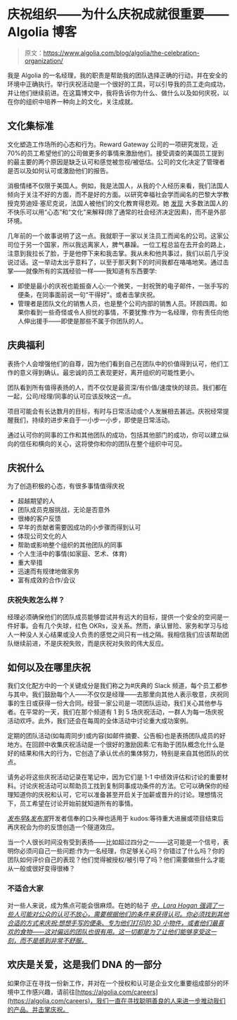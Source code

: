 # 庆祝组织——为什么庆祝成就很重要——Algolia 博客

> 原文：<https://www.algolia.com/blog/algolia/the-celebration-organization/>

我是 Algolia 的一名经理，我的职责是帮助我的团队选择正确的行动，并在安全的环境中正确执行。举行庆祝活动是一个很好的工具，可以引导我的员工走向成功，并让他们继续前进。在这篇博文中，我将告诉你为什么、做什么以及如何庆祝，以在你的组织中培养一种向上的文化，关注成就。

## [](#culture-sets-standards)文化集标准

文化塑造工作场所的心态和行为。Reward Gateway 公司的一项研究发现，近 70%的员工希望他们的公司做更多的事情来激励他们。接受调查的美国员工提到的最主要的两个原因是缺乏认可和感觉被忽视/被低估。公司的文化决定了管理者是否以及如何认可或激励他们的报告。

消极情绪不仅限于美国人。例如，我是法国人，从我的个人经历来看，我们法国人倾向于关注不好的方面，而不是好的方面。以研究幸福社会学而闻名的巴黎大学教授克劳迪娅·塞尼克说，法国人被他们的文化教育得悲观。她 [发现](https://ftp.iza.org/dp6175.pdf) 大多数法国人的不快乐可以用“心态”和“文化”来解释(除了通常的社会经济决定因素)，而不是外部环境。

几年前的一个故事说明了这一点。我就职于一家以关注员工而闻名的公司。这家公司位于另一个国家，所以我远离家人，脾气暴躁。一位工程总监在去开会的路上，注意到我拉长了脸，于是他停下来和我击掌。我从未和他共事过，我们以前几乎没说过话。这一举动太出乎意料了，以至于那天剩下的时间我都在咯咯地笑。通过击掌——就像所有的实践经验一样——我知道有东西要学:

*   即使是最小的庆祝也能振奋人心:一个微笑，一封祝贺的电子邮件，一张手写的便条，在同事面前说一句“干得好”。或者击掌庆祝。
*   管理者是团队文化的销售人员，也是整个公司内部的销售人员。环顾四周。如果你看到一些奇怪或令人担忧的事情，不要犹豫:作为一名经理，你有责任向他人伸出援手——即使是那些不属于你团队的人。

## [](#celebration-benefits)庆典福利

表扬个人会增强他们的自尊，因为他们看到自己在团队中的价值得到认可，他们工作的意义得到确认。最忠诚的员工表现更好，离开组织的可能性更小。

团队看到所有值得表扬的人，而不仅仅是最资深/有价值/速度快的球员。我们都在一起，公司/经理/同事的认可应该反映这一点。

项目可能会有长达数月的目标，有时与日常活动或个人发展相去甚远。庆祝经常提醒我们，持续的进步来自于一小步一小步，即使是日常活动。

通过认可你的同事的工作和其他团队的成功，包括其他部门的成功，你可以建立纵向的信任和横向的关心，这将使你和你的团队在整个组织中可见。

## [](#what-to-celebrate)庆祝什么

为了创造积极的心态，有很多事情值得庆祝

*   超越期望的人
*   团队成员克服挑战，无论是否意外
*   很棒的客户反馈
*   早年的贡献者需要因成功的小步骤而得到认可
*   体现公司文化的人
*   帮助或影响整个组织的其他团队的同事
*   个人生活中的事情(如家庭、艺术、体育)
*   重大举措
*   迅速而有规律地做家务
*   富有成效的合作/会议

### [](#how-about-celebrating-failures)庆祝失败怎么样？

经理必须确保他们的团队成员能够尝试并有远大的目标，提供一个安全的空间是一件好事。会有几个失球，红色 OKRs，没关系。然而，承认冒险、家务和学习与给人一种没人关心结果或没人负责的感觉之间只有一线之隔。我相信我们应该帮助团队继续前进，不是庆祝失败，而是庆祝对失败的伟大反应。

## [](#how-and-where-to-celebrate)如何以及在哪里庆祝

我们文化配方中的一个关键成分是我们称之为#庆典的 Slack 频道，每个员工都参与其中。我们鼓励每个人——不仅仅是经理——去那里向其他人表示敬意，庆祝同事的生日或获得一份大合同。经营一家公司是一项团队运动，我们关心其他参与者。在平常的一天，我们在那个频道有 1 到 5 场庆祝活动，一群人为每一场庆祝活动欢呼。此外，我们还会在每周的全体活动中讨论重大成功案例。

定期的团队活动(如每周同步)或内容(如邮件摘要、公告板)也是表扬团队成员的好地方。在回顾中收集庆祝活动是一个很好的激励因素:它有助于团队概念化什么是好的结果和伟大的行为，它创造了承认优点的集体努力，特别是来自其他团队的优点。

请务必将这些庆祝活动记录在笔记中，因为它们是 1-1 中绩效评估和讨论的重要材料。讨论庆祝活动可以帮助员工找到复制同事成功条件的方法。它可以确保你的经理知道你的庆祝和认可，它可以准备甚至开启关于加薪或晋升的讨论。理想情况下，员工希望在讨论开始前就知道所有的事情。

[*发布早&发布常*](https://en.wikipedia.org/wiki/Release_early,_release_often)开发者信奉的口头禅也适用于 kudos:等待重大进展或项目结束后再庆祝会为你的反馈创造一个隧道效应。

当一个人很长时间没有受到表扬——比如超过四分之一——这可能是一个信号，表明你必须问自己一些问题:作为一名经理，你足够关心吗？你错过了什么吗？你的团队如何评价自己的表现？他们觉得被授权/被引导了吗？他们需要做些什么才能从一般或很好变得很棒？

### [](#not-for-everybody)不适合大家

对一些人来说，成为焦点可能会很麻烦。在她的帖子 [*中，Lara Hogan 强调了一些人可能对公众的认可不放心，需要根据他们的条件来获得认可。你必须找到其他合适的方式来庆祝:想想手写的便条、专为他们打印的 3D 小物件，或者他们最喜欢的食物——这对偏远的团队也很有用。这一切都是为了让他们能够享受这一刻，而不是感到非常不舒服。*](https://larahogan.me/blog/first-one-on-one-questions/)

## [](#celebrating-is-caring-which-is-part-of-our-dna)欢庆是关爱，这是我们 DNA 的一部分

如果你正在寻找一份新工作，并对在一个授权和认可是企业文化重要组成部分的环境中工作感兴趣，请前往[https://algolia.com/careers](https://algolia.com/careers)，我们一直在寻找聪明善良的人来进一步推动我们的产品。并击掌庆祝。